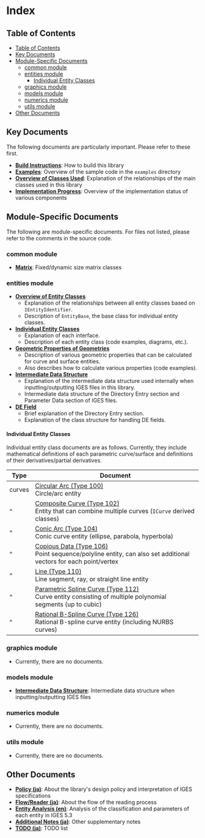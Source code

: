 # Index

## Table of Contents

- [Table of Contents](#table-of-contents)
- [Key Documents](#key-documents)
- [Module-Specific Documents](#module-specific-documents)
  - [common module](#common-module)
  - [entities module](#entities-module)
    - [Individual Entity Classes](#individual-entity-classes)
  - [graphics module](#graphics-module)
  - [models module](#models-module)
  - [numerics module](#numerics-module)
  - [utils module](#utils-module)
- [Other Documents](#other-documents)

## Key Documents

The following documents are particularly important. Please refer to these first.

- **[Build Instructions](build.md)**: How to build this library
- **[Examples](examples.md)**: Overview of the sample code in the `examples` directory
- **[Overview of Classes Used](./class_structure.md)**: Explanation of the relationships of the main classes used in this library
- **[Implementation Progress](./implementation_progress.md)**: Overview of the implementation status of various components

## Module-Specific Documents

The following are module-specific documents. For files not listed, please refer to the comments in the source code.

### common module

- **[Matrix](common/matrix.md)**: Fixed/dynamic size matrix classes

### entities module

- **[Overview of Entity Classes](entities/entities.md)**
    - Explanation of the relationships between all entity classes based on `IEntityIdentifier`.
    - Description of `EntityBase`, the base class for individual entity classes.
- **[Individual Entity Classes](entities/entities.md)**
    - Explanation of each interface.
    - Description of each entity class (code examples, diagrams, etc.).
- **[Geometric Properties of Geometries](entities/geometric_properties_en.md)**
    - Description of various geometric properties that can be calculated for curve and surface entities.
    - Also describes how to calculate various properties (code examples).
- **[Intermediate Data Structure](intermediate_data_structure.md)**
    - Explanation of the intermediate data structure used internally when inputting/outputting IGES files in this library.
    - Intermediate data structure of the Directory Entry section and Parameter Data section of IGES files.
- **[DE Field](entities/de_field.md)**
    - Brief explanation of the Directory Entry section.
    - Explanation of the class structure for handling DE fields.

#### Individual Entity Classes

Individual entity class documents are as follows. Currently, they include mathematical definitions of each parametric curve/surface and definitions of their derivatives/partial derivatives.

| Type | Document |
|---|---|
| curves | [Circular Arc (Type 100)](entities/curves/100_circular_arc.md) <br> Circle/arc entity |
|   ^    | [Composite Curve (Type 102)](entities/curves/102_composite_curve.md) <br> Entity that can combine multiple curves (`ICurve` derived classes) |
|   ^    | [Conic Arc (Type 104)](entities/curves/104_conic_arc.md) <br> Conic curve entity (ellipse, parabola, hyperbola) |
|   ^    | [Copious Data (Type 106)](entities/curves/106_copious_data.md) <br> Point sequence/polyline entity, can also set additional vectors for each point/vertex |
|   ^    | [Line (Type 110)](entities/curves/110_line.md) <br> Line segment, ray, or straight line entity |
|   ^    | [Parametric Spline Curve (Type 112)](entities/curves/112_parametric_spline_curve.md) <br> Curve entity consisting of multiple polynomial segments (up to cubic) |
|   ^    | [Rational B-Spline Curve (Type 126)](entities/curves/126_rational_b_spline_curve.md) <br> Rational B-spline curve entity (including NURBS curves) |

### graphics module

- Currently, there are no documents.

### models module

- **[Intermediate Data Structure](intermediate_data_structure.md)**: Intermediate data structure when inputting/outputting IGES files

### numerics module

- Currently, there are no documents.

### utils module

- Currently, there are no documents.

## Other Documents

- **[Policy (ja)](policy_ja.md)**: About the library's design policy and interpretation of IGES specifications
- **[Flow/Reader (ja)](flow/reader_ja.md)**: About the flow of the reading process
- **[Entity Analysis (en)](entity-analysis.md)**: Analysis of the classification and parameters of each entity in IGES 5.3
- **[Additional Notes (ja)](additional_notes_ja.md)**: Other supplementary notes
- **[TODO (ja)](todo.md)**: TODO list
